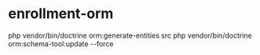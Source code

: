 # enrollment-orm

php vendor/bin/doctrine orm:generate-entities src
php vendor/bin/doctrine orm:schema-tool:update --force


